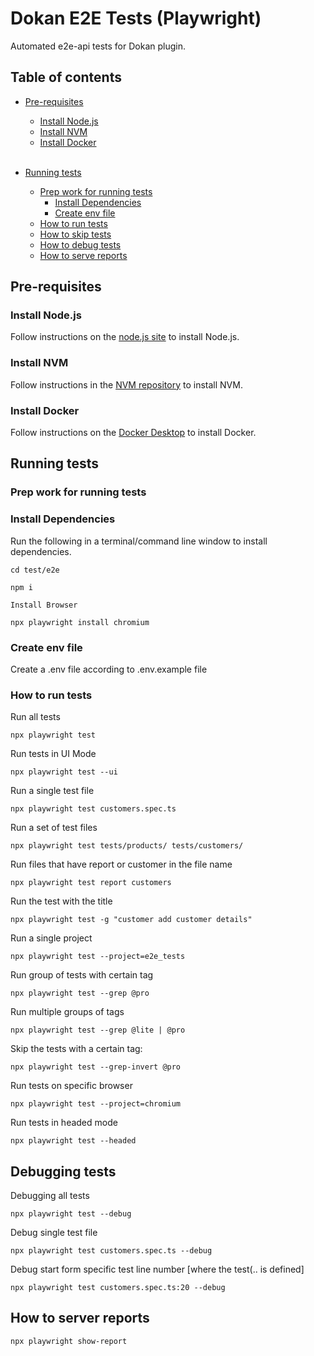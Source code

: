 # Dokan E2E Tests (Playwright)

Automated e2e-api tests for Dokan plugin.

## Table of contents

-   [Pre-requisites](#pre-requisites) 
    - [Install Node.js](#install-node.js) 
    - [Install NVM](#install-nvm) 
    - [Install Docker](#install-docker)  
    &nbsp;
-   [Running tests](#running-tests)

    -   [Prep work for running tests](#prep-work-for-running-tests)
        -   [Install Dependencies](#Install-Dependencies)
        -   [Create env file](#Create-env-file)
    -   [How to run tests](#how-to-run-tests)
    -   [How to skip tests](#how-to-skip-tests)
    -   [How to debug tests](#how-to-debug-tests)
    -   [How to serve reports](#how-to-serve-reports)

## Pre-requisites

### Install Node.js

Follow instructions on the [node.js site](https://nodejs.org/en/download/) to install Node.js.

### Install NVM

Follow instructions in the [NVM repository](https://github.com/nvm-sh/nvm) to install NVM.

### Install Docker

Follow instructions on the [Docker Desktop](https://docs.docker.com/docker-for-mac/install/) to install Docker.

## Running tests

### Prep work for running tests

### Install Dependencies
Run the following in a terminal/command line window to install dependencies.

    cd test/e2e

```
npm i
```

    Install Browser

```
npx playwright install chromium
```

### Create env file
Create a .env file according to .env.example file


### How to run tests

Run all tests

    npx playwright test

Run tests in UI Mode

    npx playwright test --ui

Run a single test file

    npx playwright test customers.spec.ts

Run a set of test files

    npx playwright test tests/products/ tests/customers/

Run files that have report or customer in the file name

    npx playwright test report customers

Run the test with the title

    npx playwright test -g "customer add customer details"

Run a single project

    npx playwright test --project=e2e_tests

Run group of tests with certain tag

    npx playwright test --grep @pro

Run multiple groups of tags

    npx playwright test --grep @lite | @pro

Skip the tests with a certain tag:

    npx playwright test --grep-invert @pro

Run tests on specific browser
    
    npx playwright test --project=chromium

Run tests in headed mode

    npx playwright test --headed


## Debugging tests


Debugging all tests

    npx playwright test --debug

Debug single test file

    npx playwright test customers.spec.ts --debug

Debug start form specific test line number [where the test(.. is defined]

    npx playwright test customers.spec.ts:20 --debug

## How to server reports

    npx playwright show-report
